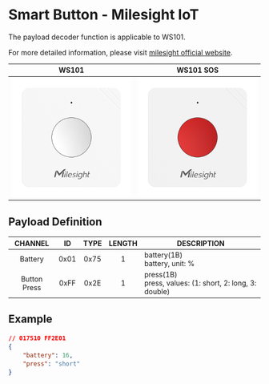 # Smart Button - Milesight IoT

The payload decoder function is applicable to WS101.

For more detailed information, please visit [milesight official website](https://www.milesight-iot.com).

|        WS101        |          WS101 SOS          |
| :-----------------: | :-------------------------: |
| ![WS101](WS101.png) | ![WS101_SOS](WS101_SOS.png) |

## Payload Definition

|   CHANNEL    |  ID  | TYPE | LENGTH | DESCRIPTION                                                 |
| :----------: | :--: | :--: | :----: | ----------------------------------------------------------- |
|   Battery    | 0x01 | 0x75 |   1    | battery(1B)<br/>battery, unit: %                            |
| Button Press | 0xFF | 0x2E |   1    | press(1B)<br/>press, values: (1: short, 2: long, 3: double) |

## Example

```json
// 017510 FF2E01
{
    "battery": 16,
    "press": "short"
}
```
